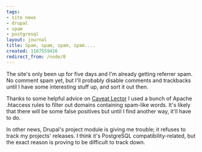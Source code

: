 ```yaml
---
tags:
- site news
- drupal
- spam
- postgresql
layout: journal
title: Spam, spam, spam, spam....
created: 1107559426
redirect_from: /node/8
---
```

The site's only been up for five days and I'm already getting referrer spam. No comment spam yet, but I'll probably disable comments and trackbacks until I have some interesting stuff up, and sort it out then.<!--break-->

Thanks to some helpful advice on <a href="http://cavlec.yarinareth.net/">Caveat Lector</a> I used a bunch of Apache .htaccess rules to filter out domains containing spam-like words. It's likely that there will be some false positives but until I find another way, it'll have to do.

In other news, Drupal's project module is giving me trouble; it refuses to track my projects' releases. I think it's PostgreSQL compatibility-related, but the exact reason is proving to be difficult to track down.
